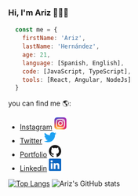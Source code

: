 ### Hi, I'm Ariz 👋🧑‍💻

```js
  const me = {
    firstName: 'Ariz',
    lastName: 'Hernández',
    age: 21,
    language: [Spanish, English],
    code: [JavaScript, TypeScript],
    tools: [React, Angular, NodeJs]
  }
```

you can find me 🌎:
- [Instagram](https://www.instagram.com/ariz_hassam/) <a href="https://www.instagram.com/ariz_hassam/"><img alt="Instagram" height="25" width="25" src="assets/instagram.png"></a>
- [Twitter](https://twitter.com/Ariz_Her21) <a href="https://twitter.com/Ariz_Her21"><img alt="Twitter" height="25" width="25" src="assets/twitter.svg"></a>
- [Portfolio](https://arizhernandez.github.io/portafolio/) <a href="https://twitter.com/Ariz_Her21"><img alt="Github" height="25" width="25" src="assets/github.svg"></a>
- [Linkedin](https://www.linkedin.com/in/ariz-hernandez/) <a href="https://www.linkedin.com/in/ariz-hernandez/"><img alt="Linkedin" height="25" width="25" src="assets/linkedin.svg"></a>

[![Top Langs](https://github-readme-stats.vercel.app/api/top-langs/?username=ArizHernandez&layout=compact)](https://github.com/ArizHernandez/github-readme-stats)
![Ariz's GitHub stats](https://github-readme-stats.vercel.app/api?username=ArizHernandez&hide=contribs,prs)

<!--
**ArizHernandez/ArizHernandez** is a ✨ _special_ ✨ repository because its `README.md` (this file) appears on your GitHub profile.

Here are some ideas to get you started:

- 🔭 I’m currently working on ...
- 🌱 I’m currently learning ...
- 👯 I’m looking to collaborate on ...
- 🤔 I’m looking for help with ...
- 💬 Ask me about ...
- 📫 How to reach me: ...
- 😄 Pronouns: ...
- ⚡ Fun fact: ...
-->
